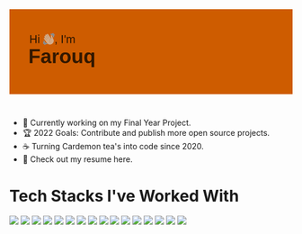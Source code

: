 <img src = "https://github.com/far0uq/far0uq/blob/main/header.png">

#

- :muscle: Currently working on my Final Year Project.
- :trophy: 2022 Goals: Contribute and publish more open source projects.
- :coffee: Turning Cardemon tea's into code since 2020.
- :gift_heart: Check out my resume here.

# Tech Stacks I've Worked With
<img src="https://img.shields.io/badge/Java%20-%23E00033.svg?&style=for-the-badge&logo=java&logoColor=white"> <img src="https://img.shields.io/badge/HTML%20-%23E34F26.svg?&style=for-the-badge&logo=html5&logoColor=white"> <img src="https://img.shields.io/badge/JavaScript%20-%23F7DF1E.svg?&style=for-the-badge&logo=javascript&logoColor=black"> <img src="https://img.shields.io/badge/Django%20-%23092E20.svg?&style=for-the-badge&logo=django&logoColor=white"> <img src="https://img.shields.io/badge/C%23%20-%23239120.svg?&style=for-the-badge&logo=c-sharp&logoColor=white"> <img src="https://img.shields.io/badge/Node.js%20-%23339933.svg?&style=for-the-badge&logo=node.js&logoColor=white"> <img src="https://img.shields.io/badge/MongoDB%20-%2347A248.svg?&style=for-the-badge&logo=mongodb&logoColor=white"> <img src="https://img.shields.io/badge/React%20-%2361DAFB.svg?&style=for-the-badge&logo=react&logoColor=black"> <img src="https://img.shields.io/badge/TypeScript%20-%23007ACC.svg?&style=for-the-badge&logo=typescript&logoColor=white"> <img src="https://img.shields.io/badge/CSS%20-%231572B6.svg?&style=for-the-badge&logo=css3&logoColor=white"> <img src="https://img.shields.io/badge/C%20-%2300599C.svg?&style=for-the-badge&logo=c&logoColor=white"> <img src="https://img.shields.io/badge/C++%20-%2300599C.svg?&style=for-the-badge&logo=c%2B%2B&logoColor=white"> <img src="https://img.shields.io/badge/SQL%20-%23025E8C.svg?&style=for-the-badge&logo=postgresql&logoColor=white"> <img src="https://img.shields.io/badge/Python%20-%2314354C.svg?&style=for-the-badge&logo=python&logoColor=white"> <img src="https://img.shields.io/badge/SASS%20-%23CC6699.svg?&style=for-the-badge&logo=sass&logoColor=white"> <img src="https://img.shields.io/badge/Bootstrap%20-%23563D7C.svg?&style=for-the-badge&logo=bootstrap&logoColor=white">

